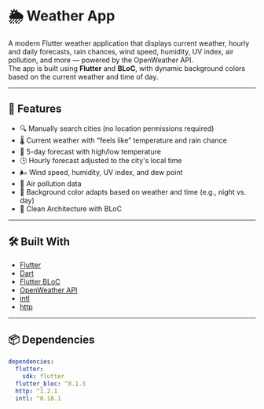 # 🌦️ Weather App

A modern Flutter weather application that displays current weather, hourly and daily forecasts, rain chances, wind speed, humidity, UV index, air pollution, and more — powered by the OpenWeather API.  
The app is built using **Flutter** and **BLoC**, with dynamic background colors based on the current weather and time of day.

---

## 🚀 Features

- 🔍 Manually search cities (no location permissions required)
- 🌡️ Current weather with “feels like” temperature and rain chance
- 📆 5-day forecast with high/low temperature
- 🕒 Hourly forecast adjusted to the city's local time
- 🌬️ Wind speed, humidity, UV index, and dew point
- 🧪 Air pollution data
- 🎨 Background color adapts based on weather and time (e.g., night vs. day)
- 🧱 Clean Architecture with BLoC

---

## 🛠️ Built With

- [Flutter](https://flutter.dev)
- [Dart](https://dart.dev)
- [Flutter BLoC](https://bloclibrary.dev)
- [OpenWeather API](https://openweathermap.org/api)
- [intl](https://pub.dev/packages/intl)
- [http](https://pub.dev/packages/http)

---

## 📦 Dependencies

```yaml
dependencies:
  flutter:
    sdk: flutter
  flutter_bloc: ^8.1.3
  http: ^1.2.1
  intl: ^0.18.1

